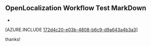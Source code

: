 ## OpenLocalization Workflow Test MarkDown
* 

[AZURE.INCLUDE [172d4c20-e03b-4808-b6c9-d9a643a4b3a3](calleeMd1.md)]

 
thanks!